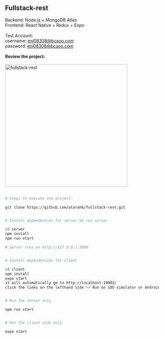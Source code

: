 ## Fullstack-rest
Backend: Node.js + MongoDB Atlas<br />
Frontend: React Native + Redux + Expo
<br /><br />
Test Account: <br />
username: eni08308@bcaoo.com<br />
password: eni08308@bcaoo.com
<br /><br />
<b>Review the project: </b><br /><br />
<img src="https://github.com/atarahk/fullstack-rest/blob/master/client/assets/fspreview.gif?raw=true" alt="fullstack-rest" width="400">
<br /><br />


```bash
# Steps to execute the project:

git clone https://github.com/atarahk/fullstack-rest.git


# Install dependencies for server && run server

cd server
npm install
npm run start

# Server runs on http://127.0.0.1:5000


# Install dependencies for client

cd client
npm install
expo start
it will automatically go to http://localhost:19002/
click the links on the lefthand side >> Run on iOS simulator or Android.


# Run the server only

npm run start


# Run the client side only

expo start
```
